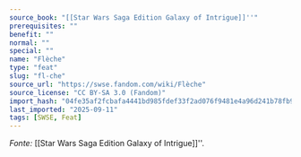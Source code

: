 ```yaml
---
source_book: "[[Star Wars Saga Edition Galaxy of Intrigue]]''"
prerequisites: ""
benefit: ""
normal: ""
special: ""
name: "Flèche"
type: "feat"
slug: "fl-che"
source_url: "https://swse.fandom.com/wiki/Flèche"
source_license: "CC BY-SA 3.0 (Fandom)"
import_hash: "04fe35af2fcbafa4441bd985fdef33f2ad076f9481e4a96d241b78fb94849c10"
last_imported: "2025-09-11"
tags: [SWSE, Feat]
---
```

*Fonte:* [[Star Wars Saga Edition Galaxy of Intrigue]]''.